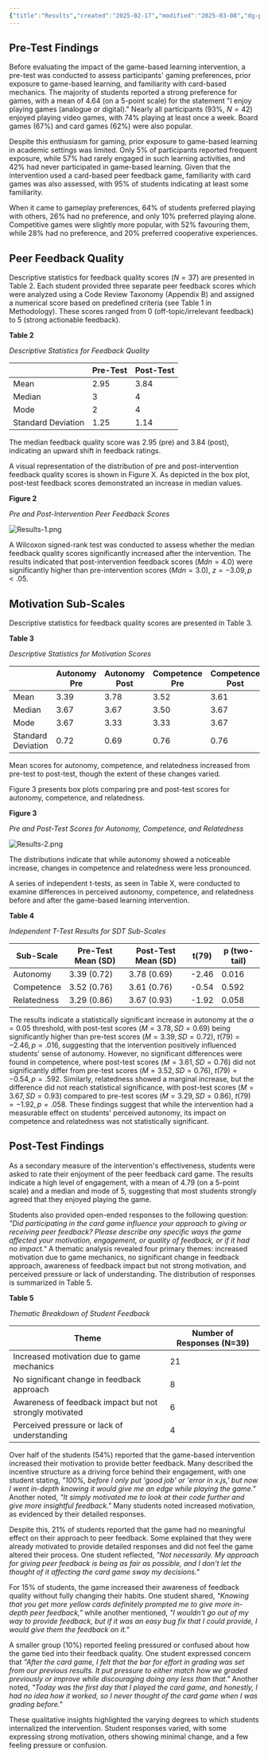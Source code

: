 ```yaml
---
{"title":"Results","created":"2025-02-17","modified":"2025-03-08","dg-publish":true,"permalink":"/50-works/research/results/","dgPassFrontmatter":true,"updated":"2025-03-08"}
---
```



## Pre-Test Findings

Before evaluating the impact of the game-based learning intervention, a pre-test was conducted to assess participants' gaming preferences, prior exposure to game-based learning, and familiarity with card-based mechanics. The majority of students reported a strong preference for games, with a mean of 4.64 (on a 5-point scale) for the statement "I enjoy playing games (analogue or digital)." Nearly all participants (93%, $N=42$) enjoyed playing video games, with 74% playing at least once a week. Board games (67%) and card games (62%) were also popular.

Despite this enthusiasm for gaming, prior exposure to game-based learning in academic settings was limited. Only 5% of participants reported frequent exposure, while 57% had rarely engaged in such learning activities, and 42% had never participated in game-based learning. Given that the intervention used a card-based peer feedback game, familiarity with card games was also assessed, with 95% of students indicating at least some familiarity.

When it came to gameplay preferences, 64% of students preferred playing with others, 26% had no preference, and only 10% preferred playing alone. Competitive games were slightly more popular, with 52% favouring them, while 28% had no preference, and 20% preferred cooperative experiences.

## Peer Feedback Quality

Descriptive statistics for feedback quality scores ($N=37$) are presented in Table 2. Each student provided three separate peer feedback scores which were analyzed using a Code Review Taxonomy (Appendix B) and assigned a numerical score based on predefined criteria (see Table 1 in Methodology). These scores ranged from 0 (off-topic/irrelevant feedback) to 5 (strong actionable feedback).

**Table 2**

_Descriptive Statistics for Feedback Quality_

|                    | Pre-Test | Post-Test |
| ------------------ | -------- | --------- |
| Mean               | 2.95     | 3.84      |
| Median             | 3        | 4         |
| Mode               | 2        | 4         |
| Standard Deviation | 1.25     | 1.14      |

The median feedback quality score was 2.95 (pre) and 3.84 (post), indicating an upward shift in feedback ratings.

A visual representation of the distribution of pre and post-intervention feedback quality scores is shown in Figure X. As depicted in the box plot, post-test feedback scores demonstrated an increase in median values.

**Figure 2**

_Pre and Post-Intervention Peer Feedback Scores_

![Results-1.png](/img/user/00%20System/Assets/Results-1.png)

A Wilcoxon signed-rank test was conducted to assess whether the median feedback quality scores significantly increased after the intervention. The results indicated that post-intervention feedback scores ($Mdn=4.0$) were significantly higher than pre-intervention scores ($Mdn=3.0$), $z=-3.09, p<.05$.

## Motivation Sub-Scales

Descriptive statistics for feedback quality scores are presented in Table 3.

**Table 3**

_Descriptive Statistics for Motivation Scores_

|                    | Autonomy Pre | Autonomy Post | Competence Pre | Competence Post | Relatedness Pre | Relatedness Post |
| ------------------ | ------------ | ------------- | -------------- | --------------- | --------------- | ---------------- |
| Mean               | 3.39         | 3.78          | 3.52           | 3.61            | 3.29            | 3.67             |
| Median             | 3.67         | 3.67          | 3.50           | 3.67            | 3.50            | 4.00             |
| Mode               | 3.67         | 3.33          | 3.33           | 3.67            | 3.50            | 4.00             |
| Standard Deviation | 0.72         | 0.69          | 0.76           | 0.76            | 0.86            | 0.93             |

Mean scores for autonomy, competence, and relatedness increased from pre-test to post-test, though the extent of these changes varied.

Figure 3 presents box plots comparing pre and post-test scores for autonomy, competence, and relatedness.

**Figure 3**

_Pre and Post-Test Scores for Autonomy, Competence, and Relatedness_

![Results-2.png](/img/user/00%20System/Assets/Results-2.png)

The distributions indicate that while autonomy showed a noticeable increase, changes in competence and relatedness were less pronounced.

A series of independent t-tests, as seen in Table X, were conducted to examine differences in perceived autonomy, competence, and relatedness before and after the game-based learning intervention.

**Table 4**

_Independent T-Test Results for SDT Sub-Scales_

| Sub-Scale   | Pre-Test Mean (SD) | Post-Test Mean (SD) | t(79) | p (two-tail) |
| ----------- | ------------------ | ------------------- | ----- | ------------ |
| Autonomy    | 3.39 (0.72)        | 3.78 (0.69)         | -2.46 | 0.016        |
| Competence  | 3.52 (0.76)        | 3.61 (0.76)         | -0.54 | 0.592        |
| Relatedness | 3.29 (0.86)        | 3.67 (0.93)         | -1.92 | 0.058        |

The results indicate a statistically significant increase in autonomy at the $α=0.05$ threshold, with post-test scores ($M=3.78, SD=0.69$) being significantly higher than pre-test scores ($M=3.39, SD=0.72$), $t(79)=-2.46, p=.016$, suggesting that the intervention positively influenced students' sense of autonomy. However, no significant differences were found in competence, where post-test scores ($M=3.61, SD=0.76$) did not significantly differ from pre-test scores ($M=3.52, SD=0.76$), $t(79)=-0.54, p=.592$. Similarly, relatedness showed a marginal increase, but the difference did not reach statistical significance, with post-test scores ($M=3.67, SD=0.93$) compared to pre-test scores ($M=3.29, SD=0.86$), $t(79)=-1.92, p=.058$. These findings suggest that while the intervention had a measurable effect on students' perceived autonomy, its impact on competence and relatedness was not statistically significant.

## Post-Test Findings

As a secondary measure of the intervention's effectiveness, students were asked to rate their enjoyment of the peer feedback card game. The results indicate a high level of engagement, with a mean of 4.79 (on a 5-point scale) and a median and mode of 5, suggesting that most students strongly agreed that they enjoyed playing the game.

Students also provided open-ended responses to the following question: _"Did participating in the card game influence your approach to giving or receiving peer feedback? Please describe any specific ways the game affected your motivation, engagement, or quality of feedback, or if it had no impact."_ A thematic analysis revealed four primary themes: increased motivation due to game mechanics, no significant change in feedback approach, awareness of feedback impact but not strong motivation, and perceived pressure or lack of understanding. The distribution of responses is summarized in Table 5.

**Table 5**

_Thematic Breakdown of Student Feedback_

| Theme                                                   | Number of Responses (N=39) |
| ------------------------------------------------------- | -------------------------- |
| Increased motivation due to game mechanics              | 21                         |
| No significant change in feedback approach              | 8                          |
| Awareness of feedback impact but not strongly motivated | 6                          |
| Perceived pressure or lack of understanding             | 4                          |

Over half of the students (54%) reported that the game-based intervention increased their motivation to provide better feedback. Many described the incentive structure as a driving force behind their engagement, with one student stating, _"100%, before I only put 'good job' or 'error in x.js,' but now I went in-depth knowing it would give me an edge while playing the game."_ Another noted, _"It simply motivated me to look at their code further and give more insightful feedback."_ Many students noted increased motivation, as evidenced by their detailed responses.

Despite this, 21% of students reported that the game had no meaningful effect on their approach to peer feedback. Some explained that they were already motivated to provide detailed responses and did not feel the game altered their process. One student reflected, _"Not necessarily. My approach for giving peer feedback is being as fair as possible, and I don't let the thought of it affecting the card game sway my decisions."_

For 15% of students, the game increased their awareness of feedback quality without fully changing their habits. One student shared, _"Knowing that you get more yellow cards definitely prompted me to give more in-depth peer feedback,"_ while another mentioned, _"I wouldn't go out of my way to provide feedback, but if it was an easy bug fix that I could provide, I would give them the feedback on it."_

A smaller group (10%) reported feeling pressured or confused about how the game tied into their feedback quality. One student expressed concern that _"After the card game, I felt that the bar for effort in grading was set from our previous results. It put pressure to either match how we graded previously or improve while discouraging doing any less than that."_ Another noted, _"Today was the first day that I played the card game, and honestly, I had no idea how it worked, so I never thought of the card game when I was grading before."_

These qualitative insights highlighted the varying degrees to which students internalized the intervention. Student responses varied, with some expressing strong motivation, others showing minimal change, and a few feeling pressure or confusion.

